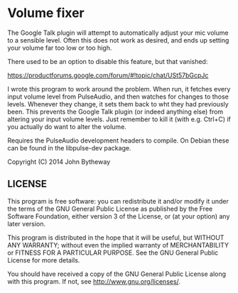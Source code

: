 Volume fixer
============

The Google Talk plugin will attempt to automatically adjust your mic volume to
a sensible level.  Often this does not work as desired, and ends up setting
your volume far too low or too high.

There used to be an option to disable this feature, but that vanished:

https://productforums.google.com/forum/#!topic/chat/USt57bGcpJc

I wrote this program to work around the problem.  When run, it fetches every
input volume level from PulseAudio, and then watches for changes to those
levels.  Whenever they change, it sets them back to wht they had previously
been.  This prevents the Google Talk plugin (or indeed anything else) from
altering your input volume levels.  Just remember to kill it (with e.g. Ctrl+C)
if you actually do want to alter the volume.

Requires the PulseAudio development headers to compile.  On Debian these can be
found in the libpulse-dev package.

Copyright (C) 2014  John Bytheway <jbytheway at that gmail place>


LICENSE
-------
This program is free software: you can redistribute it and/or modify it under
the terms of the GNU General Public License as published by the Free Software
Foundation, either version 3 of the License, or (at your option) any later
version.

This program is distributed in the hope that it will be useful, but WITHOUT ANY
WARRANTY; without even the implied warranty of MERCHANTABILITY or FITNESS FOR A
PARTICULAR PURPOSE.  See the GNU General Public License for more details.

You should have received a copy of the GNU General Public License along with
this program.  If not, see <http://www.gnu.org/licenses/>.

